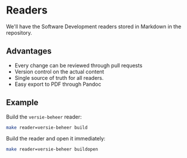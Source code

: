 # Readers
We'll have the Software Development readers stored in Markdown in the repository.

## Advantages
- Every change can be reviewed through pull requests
- Version control on the actual content
- Single source of truth for all readers.
- Easy export to PDF through Pandoc

## Example
Build the `versie-beheer` reader:
```bash
make reader=versie-beheer build
```

Build the reader and open it immediately:
```bash
make reader=versie-beheer buildopen
```

